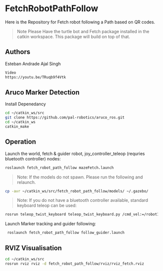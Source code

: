 # FetchRobotPathFollow
Here is the Repository for Fetch robot following a Path based on QR codes.

>Note Please Have the turtle bot and Fetch package installed in the catkin workspace. This package will build on top of that.

## Authors
Esteban Andrade
Ajal Singh
```bash
Video 
https://youtu.be/TRuqb9f4Vtk
```

## Aruco Marker Detection
Install Depenedancy

```bash
cd ~/catkin_ws/src
git clone https://github.com/pal-robotics/aruco_ros.git
cd ~/catkin_ws
catkin_make
```

## Operation
Launch the world, fetch & guider robot, joy_controller_teleop (requries bluetooth controller) nodes:
```bash
roslaunch fetch_robot_path_follow mazeFetch.launch
```
>Note: If the models do not spawn. Please run the following and relaunch. 
 ```bash
 cp -avr ~/catkin_ws/src/fetch_robot_path_follow/models/ ~/.gazebo/
 ```

>Note: If you do not have a bluetooth controller available, standard keyboard teleop can be used:
```bash
rosrun teleop_twist_keyboard teleop_twist_keyboard.py /cmd_vel:=/robot1/cmd_vel
```

 Launch Marker tracking and guider following:
```bash
 roslaunch fetch_robot_path_follow follow_guider.launch
```
## RVIZ Visualisation
```bash
cd ~/catkin_ws/src
rosrun rviz rviz -d fetch_robot_path_follow/rviz/rviz_fetch.rviz
```